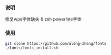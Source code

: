 ### 说明
修复wps字体缺失 & zsh powerline字体

### 使用
```bash
git clone https://github.com/aleng-zhang/fonts
./fonts/fonts_install.sh
```
